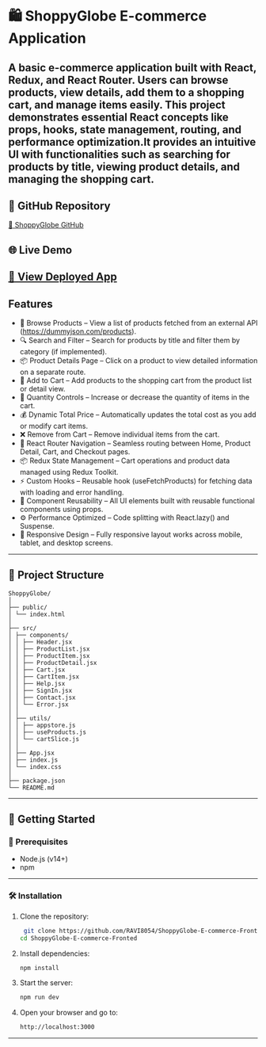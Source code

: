 # 🛍️ ShoppyGlobe E-commerce Application
 A basic e-commerce application built with **React**, **Redux**, and **React Router**. Users can browse products, view details, add them to a shopping cart, and  manage items easily. This project demonstrates essential React concepts like props, hooks, state management, routing, and performance optimization.It provides   an intuitive UI with functionalities such as searching for products by title, viewing product details, and managing the shopping cart. 
---
## 📌 GitHub Repository
   [🔗 ShoppyGlobe GitHub](https://github.com/RAVI8054/ShoppyGlobe-E-commerce-Fronted)

## 🌐 Live Demo
   [🔗 View Deployed App](https://shoppy-globe-e-commerc-git-e4e931-ravi-kumars-projects-5dba0fe6.vercel.app) 
---
## Features
  - 🛒 Browse Products – View a list of products fetched from an external API (https://dummyjson.com/products).
  - 🔍 Search and Filter – Search for products by title and filter them by category (if implemented).
  - 📦 Product Details Page – Click on a product to view detailed information on a separate route.
  - 🧺 Add to Cart – Add products to the shopping cart from the product list or detail view. 
  - 🔄 Quantity Controls – Increase or decrease the quantity of items in the cart.
  - 💰 Dynamic Total Price – Automatically updates the total cost as you add or modify cart items.
  - ❌ Remove from Cart – Remove individual items from the cart.
  - 🔗 React Router Navigation – Seamless routing between Home, Product Detail, Cart, and Checkout pages.
  - 📦 Redux State Management – Cart operations and product data managed using Redux Toolkit.
  - ⚡ Custom Hooks – Reusable hook (useFetchProducts) for fetching data with loading and error handling.
  - 🧱 Component Reusability – All UI elements built with reusable functional components using props.
  - ⚙️ Performance Optimized – Code splitting with React.lazy() and Suspense.
  -  📱 Responsive Design – Fully responsive layout works across mobile, tablet, and desktop screens.
---
## 📁 Project Structure
```
ShoppyGlobe/
│
├── public/
│ └── index.html
│
├── src/
│ ├── components/
│ │ ├── Header.jsx
│ │ ├── ProductList.jsx
│ │ ├── ProductItem.jsx
│ │ ├── ProductDetail.jsx
│ │ ├── Cart.jsx
│ │ ├── CartItem.jsx
│ │ ├── Help.jsx
│ │ ├── SignIn.jsx
│ │ ├── Contact.jsx
│ │ └── Error.jsx
│ │
│ ├── utils/
│ │ ├── appstore.js
│ │ ├── useProducts.js
│ │ └── cartSlice.js
│ │
│ ├── App.jsx
│ ├── index.js
│ └── index.css
│
├── package.json
└── README.md
```
---
## 🚀 Getting Started
### 📁 Prerequisites
- Node.js (v14+)
- npm 
---
### 🛠️ Installation
1. Clone the repository:
   ```bash
    git clone https://github.com/RAVI8054/ShoppyGlobe-E-commerce-Fronted.git 
   cd ShoppyGlobe-E-commerce-Fronted
2. Install dependencies:
   ```bash
   npm install 
3. Start the server:
   ```bash
   npm run dev
4. Open your browser and go to:
    ```bash
    http://localhost:3000
---



